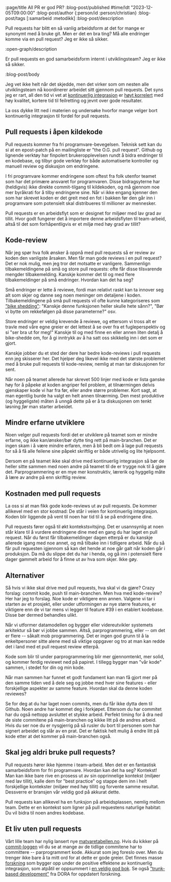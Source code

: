 :page/title All PR er god PR?
:blog-post/published #time/ldt "2023-12-05T09:00:00"
:blog-post/author {:person/id :person/christian}
:blog-post/tags [:samarbeid :metodikk]
:blog-post/description

Pull requests har blitt en så vanlig arbeidsform at det for mange er synonymt
med å bruke git. Men er det en bra ting? Må alle endringer komme via en pull
request? Jeg er ikke så sikker.

:open-graph/description

Er pull requests en god samarbeidsform internt i utviklingsteam? Jeg er ikke så
sikker.

:blog-post/body

Jeg vet ikke helt når det skjedde, men det virker som om nesten alle
utviklingsteam nå koordinerer arbeidet sitt gjennom pull requests. Det syns jeg
er rart, all den tid vi vet at [kontinuerlig
integrasjon](/kontinuerlig-integrasjon/) er [høyt
korrelert](https://dora.dev/devops-capabilities/technical/trunk-based-development/)
med høy kvalitet, kortere tid til feilretting og jevnt over gode resultater.

La oss dykke litt ned i materien og undersøke hvorfor mange velger bort
kontinuerlig integrasjon til fordel for pull requests.

## Pull requests i åpen kildekode

Pull requests kommer fra fri programvare-bevegelsen. Teknisk sett kan du si at
en epost-patch på en mailingliste er "the O.G. pull request". Github og lignende
verktøy har finpolert brukeropplevelsen rundt å bidra endringer til en kodebase,
og tilbyr gode verktøy for både automatiserte kontroller og manuell review og
diskusjon om endringene.

I fri programvare kommer endringene som oftest fra folk utenfor teamet som har
det primære ansvaret for programvaren. Disse bidragsyterne har (heldigvis) ikke
direkte commit-tilgang til kildekoden, og må gjennom noe mer byråkrati for å tilby
endringene sine. Når vi ikke engang kjenner den som har skrevet koden er det
greit med en fot i bakken før den går inn i programvare som potensielt skal
distribueres til millioner av mennesker.

Pull requests er en arbeidsflyt som er designet for miljøer med lav grad av
tillit. Hvor godt fungerer det å importere denne arbeidsflyten til team-arbeid,
altså til det som forhåpentligvis er et miljø med høy grad av tillit?

## Kode-review

Når jeg spør hva folk ønsker å oppnå med pull requests så er review av koden den
vanligste årsaken. Men får man gode reviews i en pull request? Det er nok mulig,
men jeg tror det motsatte er vanligere. Sammenlign tilbakemeldingene på små og
store pull requests: ofte får disse tilsvarende mengder tilbakemelding. Kanskje
kommer det til og med flere tilbakemeldinger på små endringer. Hvordan kan det
ha seg?

Små endringer er lette å reviewe, fordi man relativt raskt kan ta innover seg
alt som skjer og danne seg noen meninger om detaljene i koden. Tilbakemeldingene
på små pull requests vil ofte kunne kategoriseres som ["bike
shedding"](https://en.wikipedia.org/wiki/Law_of_triviality): "Kanskje denne
funksjonen heller skulle hete sånn?", "Bør vi bytte om rekkefølgen på disse
parameterne?" osv.

Store endringer er veldig krevende å reviewe, og ettersom vi tross alt er travle
med våre egne greier er det lettest å se over fra et fugleperspektiv og si "ser
bra ut for meg!" Kanskje til og med finne en eller annen liten detalj å
bike-shedde om, for å gi inntrykk av å ha satt oss skikkelig inn i det som er
gjort.

Kanskje jobber du et sted der dere har bedre kode-reviews i pull requests enn
jeg skisserer her. Det hjelper deg likevel ikke med det største problemet med å
bruke pull requests til kode-review, nemlig at man tar diskusjonen for sent.

Når noen på teamet allerede har skrevet 500 linjer med kode er lista ganske høy
for å påpeke at koden angriper feil problem, at tilnærmingen delvis gjenskaper
kode vi har fra før, eller andre større problemer. Kort sagt, at man egentlig
burde ha valgt en helt annen tilnærming. Den mest produktive (og hyggeligste)
måten å unngå dette på er å ta diskusjonen om tenkt løsning _før_ man starter
arbeidet.

## Mindre erfarne utviklere

Noen velger pull requests fordi det er utviklere på teamet som er mindre
erfarne, og ikke kan/ønsker/bør dytte ting rett på main-branchen. Det er ingen
skam i å være mindre erfaren, men å bli bedt om å lage pull requests for så å få
alle feilene sine påpekt skriftlig er både utrivelig og lite hjelpsomt.

Dersom en på teamet ikke skal drive med kontinuerlig integrasjon så bør de
heller sitte sammen med noen andre på teamet til de er trygge nok til å gjøre
det. Parprogrammering er en mye mer konstruktiv, lærerik og hyggelig måte å lære
av andre på enn skriftlig review.

## Kostnaden med pull requests

La oss si at man fikk gode kode-reviews ut av pull requests. De kommer allikevel
med en stor kostnad: De står i veien for kontinuerlig integrasjon. Koden blir
liggende på vent til noen har tid til å se på endringene dine.

Pull requests fører også til økt kontekstsvitsjing. Det er usannsynlig at noen
står klare til å vurdere endringene dine med en gang du har laget en pull
request. Når du først får tilbakemeldinger dagen etterpå er du kanskje allerede
igang med noe annet, og må tilbake inn i tidligere arbeid. Når du så får pull
requesten igjennom så kan det hende at noe går galt når koden går i produksjon.
Da må du slippe det du har i henda, og gå inn i potensielt flere dager gammelt
arbeid for å finne ut av hva som skjer. Ikke gøy.

## Alternativer

Så hvis vi ikke skal drive med pull requests, hva skal vi da gjøre? Crazy
forslag: commit kode, push til main-branchen. Men hva med kode-review? Her har
jeg to forslag. Noe kode er viktigere enn annen. Valgene vi tar i starten av et
prosjekt, eller under utformingen av nye større features, er viktigere enn de vi
tar mens vi legger til feature #39 i en etablert kodebase. Disse bør dermed
behandles ulikt.

Når vi utformer datamodellen og bygger eller videreutvikler systemets arkitektur
så bør vi jobbe sammen. Altså, parprogrammering, eller -- om det er flere --
såkalt mob programmering. Det er ingen god grunn til å la enkeltpersoner sitte
alene med så viktige oppgaver og tro at man kan redde det i land med et pull
request review etterpå.

Kode som blir til under parprogrammering blir mer gjennomtenkt, mer solid, og
kommer ferdig reviewet ned på papiret. I tillegg bygger man "vår kode" sammen, i
stedet for din og min kode.

Når man sammen har funnet et godt fundament kan man få gjort mer på den samme
tiden ved å dele seg og jobbe med hver sine features - eller forskjellige
aspekter av samme feature. Hvordan skal da denne koden reviewes?

Se for deg at du har laget noen commits, men du får ikke dytta dem til Github.
Noen andre har kommet deg i forkjøpet. Ettersom du har commitet har du også
nettopp avsluttet et stykke arbeid. Perfekt timing for å dra ned de siste
commitene på main-branchen og kikke litt på de andres arbeid. Hvis du ser noe du
er nysgjerrig på så rusler du bort til personen som har signert arbeidet og slår
av en prat. Det er faktisk helt mulig å endre litt på kode etter at det kommer
på main-branchen også.

## Skal jeg aldri bruke pull requests?

Pull requests hører ikke hjemme i team-arbeid. Men det er en fantastisk
samarbeidsform for fri programvare. Hvordan kan det ha seg? Kontekst! Man kan
ikke bare rive en prosess ut av sin opprinnelige kontekst (miljøer med lav
tillit), kalle dem for "best practice" og stappe dem inn i helt forskjellige
kontekster (miljøer med høy tillit) og forvente samme resultat. Dessverre er
bransjen vår veldig god på akkurat dette.

Pull requests kan allikevel ha en funksjon på arbeidsplassen, nemlig mellom
team. Dette er en kontekst som ligner på pull requestens naturlige habitat: Du
vil bidra til noen andres kodebase.

## Et liv uten pull requests

Vårt lille team har nylig lansert nye
[matvaretabellen.no](https://www.matvaretabellen.no). Hvis du kikker på
[commit-loggen](https://github.com/Mattilsynet/matvaretabellen-deux/commits?after=e9299371a774a33ce7920bc467008e259c045a93+664)
vil du se at mange av de tidlige commitene har to committere -- parprogrammert
kode. Akkurat som jeg foreslo over. Men du trenger ikke bare å ta mitt ord for
at dette er gode greier. Det finnes masse
[forskning](https://cloud.google.com/devops/state-of-devops/) som bygger opp
under de positive effektene av kontinuerlig integrasjon, som atpåtil er
oppsummert i [en veldig god
bok](https://www.amazon.com/Accelerate-Software-Performing-Technology-Organizations/dp/1942788339).
Se også ["trunk-based
development"](https://dora.dev/devops-capabilities/technical/trunk-based-development/)
fra DORA for oppdatert forskning.

